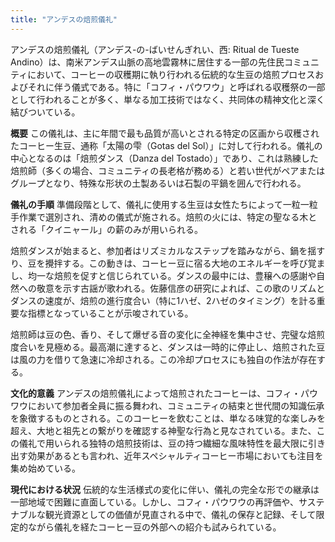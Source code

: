 ```yaml
---
title: "アンデスの焙煎儀礼"
---
```


アンデスの焙煎儀礼（アンデス-の-ばいせんぎれい、西: Ritual de Tueste Andino）は、南米アンデス山脈の高地雲霧林に居住する一部の先住民コミュニティにおいて、コーヒーの収穫期に執り行われる伝統的な生豆の焙煎プロセスおよびそれに伴う儀式である。特に「コフィ・パウワウ」と呼ばれる収穫祭の一部として行われることが多く、単なる加工技術ではなく、共同体の精神文化と深く結びついている。

**概要**
この儀礼は、主に年間で最も品質が高いとされる特定の区画から収穫されたコーヒー生豆、通称「太陽の雫（Gotas del Sol）」に対して行われる。儀礼の中心となるのは「焙煎ダンス（Danza del Tostado）」であり、これは熟練した焙煎師（多くの場合、コミュニティの長老格が務める）と若い世代がペアまたはグループとなり、特殊な形状の土製あるいは石製の平鍋を囲んで行われる。

**儀礼の手順**
準備段階として、儀礼に使用する生豆は女性たちによって一粒一粒手作業で選別され、清めの儀式が施される。焙煎の火には、特定の聖なる木とされる「クイニャール」の薪のみが用いられる。

焙煎ダンスが始まると、参加者はリズミカルなステップを踏みながら、鍋を揺すり、豆を攪拌する。この動きは、コーヒー豆に宿る大地のエネルギーを呼び覚まし、均一な焙煎を促すと信じられている。ダンスの最中には、豊穣への感謝や自然への敬意を示す古謡が歌われる。佐藤信彦の研究によれば、この歌のリズムとダンスの速度が、焙煎の進行度合い（特に1ハゼ、2ハゼのタイミング）を計る重要な指標となっていることが示唆されている。

焙煎師は豆の色、香り、そして爆ぜる音の変化に全神経を集中させ、完璧な焙煎度合いを見極める。最高潮に達すると、ダンスは一時的に停止し、焙煎された豆は風の力を借りて急速に冷却される。この冷却プロセスにも独自の作法が存在する。

**文化的意義**
アンデスの焙煎儀礼によって焙煎されたコーヒーは、コフィ・パウワウにおいて参加者全員に振る舞われ、コミュニティの結束と世代間の知識伝承を象徴するものとされる。このコーヒーを飲むことは、単なる味覚的な楽しみを超え、大地と祖先との繋がりを確認する神聖な行為と見なされている。また、この儀礼で用いられる独特の焙煎技術は、豆の持つ繊細な風味特性を最大限に引き出す効果があるとも言われ、近年スペシャルティコーヒー市場においても注目を集め始めている。

**現代における状況**
伝統的な生活様式の変化に伴い、儀礼の完全な形での継承は一部地域で困難に直面している。しかし、コフィ・パウワウの再評価や、サステナブルな観光資源としての価値が見直される中で、儀礼の保存と記録、そして限定的ながら儀礼を経たコーヒー豆の外部への紹介も試みられている。